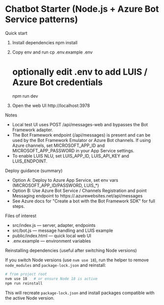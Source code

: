 # Chatbot Starter (Node.js + Azure Bot Service patterns)

Quick start
1. Install dependencies
   npm install

2. Copy env and run
   cp .env.example .env
   # optionally edit .env to add LUIS / Azure Bot credentials
   npm run dev

3. Open the web UI
   http://localhost:3978

Notes
- Local test UI uses POST /api/messages-web and bypasses the Bot Framework adapter.
- The Bot Framework endpoint (/api/messages) is present and can be used by the Bot Framework Emulator or Azure Bot channels. If using Azure channels, set MICROSOFT_APP_ID and MICROSOFT_APP_PASSWORD in your App Service settings.
- To enable LUIS NLU, set LUIS_APP_ID, LUIS_API_KEY and LUIS_ENDPOINT.

Deploy guidance (summary)
- Option A: Deploy to Azure App Service, set env vars (MICROSOFT_APP_ID/PASSWORD, LUIS_*)
- Option B: Use Azure Bot Service / Channels Registration and point Messaging endpoint to https://<your-app>.azurewebsites.net/api/messages
- See Azure docs for "Create a bot with the Bot Framework SDK" for full steps.

Files of interest
- src/index.js — server, adapter, endpoints
- src/bot.js — message handling and LUIS example
- public/index.html — quick local web UI
- .env.example — environment variables

Reinstalling dependencies (useful after switching Node versions)

If you switch Node versions (use `nvm use 18`), run the helper to remove `node_modules` and `package-lock.json` and reinstall:

```bash
# from project root
nvm use 18   # or ensure Node 18 is active
npm run reinstall
```

This will recreate `package-lock.json` and install packages compatible with the active Node version.